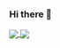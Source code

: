 ### Hi there 👋

<a href="https://github.com/LubnaAbida/LubnaAbidah">
  <img align="center" src="https://github-readme-stats.vercel.app/api/pin/?username=LubnaAbidah&theme=dark&show_icons=true" />
</a>
<a href="https://github.com/LubnaAbidah/LubnaAbidah">
  <img align="center" src="https://github-readme-stats.vercel.app/api/top-langs/?username=LubnaAbidah&theme=dark&show_icons=true" />
</a>


<!--
**LubnaAbidah/LubnaAbidah** is a ✨ _special_ ✨ repository because its `README.md` (this file) appears on your GitHub profile.

Here are some ideas to get you started:

- 🔭 I’m currently working on ...
- 🌱 I’m currently learning ...
- 👯 I’m looking to collaborate on ...
- 🤔 I’m looking for help with ...
- 💬 Ask me about ...
- 📫 How to reach me: ...
- 😄 Pronouns: ...
- ⚡ Fun fact: ...
-->
